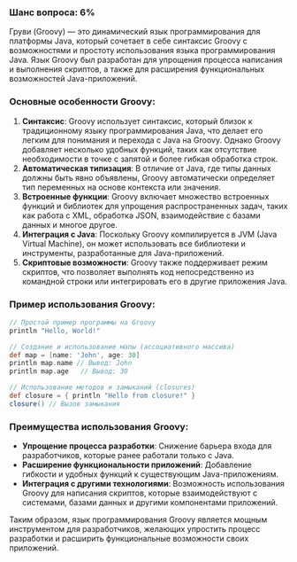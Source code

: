 ### Шанс вопроса: 6%

Груви (Groovy) — это динамический язык программирования для платформы Java, который сочетает в себе синтаксис Groovy с возможностями и простоту использования языка программирования Java. Язык Groovy был разработан для упрощения процесса написания и выполнения скриптов, а также для расширения функциональных возможностей Java-приложений.

### Основные особенности Groovy:
1. **Синтаксис**: Groovy использует синтаксис, который близок к традиционному языку программирования Java, что делает его легким для понимания и перехода с Java на Groovy. Однако Groovy добавляет несколько удобных функций, таких как отсутствие необходимости в точке с запятой и более гибкая обработка строк.
2. **Автоматическая типизация**: В отличие от Java, где типы данных должны быть явно объявлены, Groovy автоматически определяет тип переменных на основе контекста или значения.
3. **Встроенные функции**: Groovy включает множество встроенных функций и библиотек для упрощения распространенных задач, таких как работа с XML, обработка JSON, взаимодействие с базами данных и многое другое.
4. **Интеграция с Java**: Поскольку Groovy компилируется в JVM (Java Virtual Machine), он может использовать все библиотеки и инструменты, разработанные для Java-приложений.
5. **Скриптовые возможности**: Groovy также поддерживает режим скриптов, что позволяет выполнять код непосредственно из командной строки или интегрировать его в другие приложения Java.

### Пример использования Groovy:
```groovy
// Простой пример программы на Groovy
println "Hello, World!"

// Создание и использование мапы (ассоциативного массива)
def map = [name: 'John', age: 30]
println map.name // Вывод: John
println map.age   // Вывод: 30

// Использование методов и замыканий (closures)
def closure = { println "Hello from closure!" }
closure() // Вызов замыкания
```

### Преимущества использования Groovy:
- **Упрощение процесса разработки**: Снижение барьера входа для разработчиков, которые ранее работали только с Java.
- **Расширение функциональности приложений**: Добавление гибкости и удобных функций к существующим Java-приложениям.
- **Интеграция с другими технологиями**: Возможность использования Groovy для написания скриптов, которые взаимодействуют с системами, базами данных и другими компонентами приложений.

Таким образом, язык программирования Groovy является мощным инструментом для разработчиков, желающих упростить процесс разработки и расширить функциональные возможности своих приложений.
